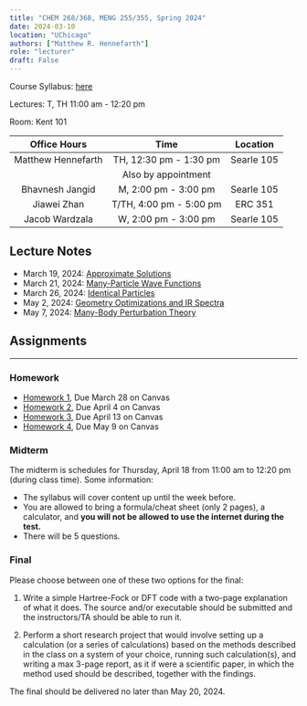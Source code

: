 ```yaml
---
title: "CHEM 268/368, MENG 255/355, Spring 2024"
date: 2024-03-10
location: "UChicago"
authors: ["Matthew R. Hennefarth"]
role: "lecturer"
draft: False
---
```


Course Syllabus: [here](/teaching/chem368_s2024/syllabus.pdf)

Lectures: <time>T, TH 11:00 am - 12:20 pm</time> 

Room: Kent 101 

| Office Hours       | Time                                   | Location   |
|:------------------:|:--------------------------------------:|:----------:|
| Matthew Hennefarth | <time> TH, 12:30 pm - 1:30 pm  </time> | Searle 105 |
|                    | <time> Also by appointment     </time> |            |
| Bhavnesh Jangid    | <time> M, 2:00 pm - 3:00 pm    </time> | Searle 105 | 
| Jiawei Zhan        | <time> T/TH, 4:00 pm - 5:00 pm </time> | ERC 351    | 
| Jacob Wardzala     | <time> W, 2:00 pm - 3:00 pm    </time> | Searle 105 |


## Lecture Notes

- <time>March 19, 2024</time>: [Approximate Solutions](/teaching/chem368_s2024/lecture_1_approximate_solutions.pdf)
- <time>March 21, 2024</time>: [Many-Particle Wave Functions](/teaching/chem368_s2024/lecture_2_many_electron_wave_functions.pdf)
- <time>March 26, 2024</time>: [Identical Particles](/teaching/chem368_s2024/lecture_3_identical_particles.pdf)
- <time>May 2, 2024</time>: [Geometry Optimizations and IR Spectra](/teaching/chem368_s2024/lecture_7_geometry_opt.pdf)
- <time>May 7, 2024</time>: [Many-Body Perturbation Theory](/teaching/chem368_s2024/lecture_8_perturbation_theory.pdf)

## Assignments
---
### Homework

- [Homework 1](/teaching/chem368_s2024/hw1.pdf), Due <time>March 28</time> on Canvas
- [Homework 2](/teaching/chem368_s2024/hw2.pdf), Due <time>April 4</time> on Canvas
- [Homework 3](/teaching/chem368_s2024/hw3.pdf), Due <time>April 13</time> on Canvas
- [Homework 4](/teaching/chem368_s2024/hw4.pdf), Due <time>May 9</time> on Canvas

### Midterm
The midterm is schedules for Thursday, April 18 from <time>11:00 am</time> to <time>12:20 pm</time> (during class time). Some information: 

- The syllabus will cover content up until the week before.
- You are allowed to bring a formula/cheat sheet (only 2 pages), a calculator, and **you will not be allowed to use the internet during the test.**
- There will be 5 questions.

### Final
Please choose between one of these two options for the final:

1. Write a simple Hartree-Fock or DFT code with a two-page explanation of what it does. The source and/or executable should be submitted and the instructors/TA should be able to run it.

1. Perform a short research project that would involve setting up a calculation (or a series of calculations) based on the methods described in the class on a system of your choice, running such calculation(s), and writing a max 3-page report, as it if were a scientific paper, in which the method used should be described, together with the findings.

The final should be delivered no later than <time>May 20, 2024</time>.

